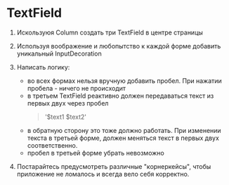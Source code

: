 # TextField
1. Искользуюя Column создать три TextField в центре страницы
2. Используя воображение и любопытство к каждой форме добавить уникальный InputDecoration
3. Написать логику:
   * во всех формах нельзя вручную добавить пробел. При нажатии пробела - ничего не происходит
   * в третьем TextField реактивно должен передаваться текст из первых двух через пробел 
     > '$text1 $text2'
   * в обратную сторону это тоже должно работать. При изменении текста в третьей форме, должен меняться текст в первых двух соответственно.
   * пробел в третьей форме убрать невозможно

4. Постарайтесь предусмотреть различные "корнеркейсы", чтобы приложение не ломалось и всегда вело себя корректно.